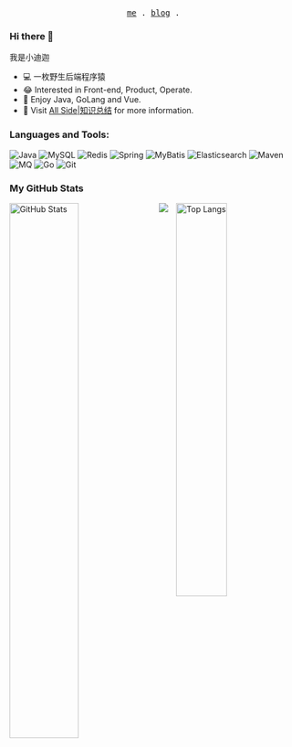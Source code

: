 <p align="center">
  <samp>
    <a href="https://jjjzzzqqq.github.io">me</a> .
    <a href="https://blog.csdn.net/weixin_45563088?spm=1010.2135.3001.5343">blog</a> .
  </samp>
</p>

### Hi there 👋

我是小迪迦

* 💻 一枚野生后端程序猿
* 😂 Interested in Front-end, Product, Operate.
* 🦄 Enjoy Java, GoLang and Vue.
* 💨 Visit [All Side|知识总结](https://jjjzzzqqq.github.io) for more information.

### Languages and Tools:

![Java](https://img.shields.io/badge/Java-F7DF1E?style=flat-square&logo=Java&logoColor=white)
![MySQL](https://img.shields.io/badge/MySQL-4FC08D?style=flat-square&logo=MySQL&logoColor=white)
![Redis](https://img.shields.io/badge/Redis-2f74c0?style=flat-square&logo=Redis&logoColor=white)
![Spring](https://img.shields.io/badge/Spring-23aaf2?style=flat-square&logo=Spring&logoColor=white)
![MyBatis](https://img.shields.io/badge/MyBatis-2C8EBB?style=flat-square&logo=MyBatis&logoColor=white)
![Elasticsearch](https://img.shields.io/badge/Elasticsearch-ef4a00?style=flat-square&logo=Elasticsearch&logoColor=white)
![Maven](https://img.shields.io/badge/Maven-339933?style=flat-square&logo=Maven&logoColor=white)
![MQ](https://img.shields.io/badge/MQ-61DAFB?style=flat-square&logo=MQ&logoColor=white)
![Go](https://img.shields.io/badge/Go-f69220?style=flat-square&logo=Go&logoColor=white)
![Git](https://img.shields.io/badge/Git-F05032?style=flat-square&logo=Git&logoColor=white)

### My GitHub Stats

<p>
	<a href="https://github.com/JJJZZZQQQ"><img width="49%" src="https://github-readme-stats.vercel.app/api?username=JJJZZZQQQ&count_private=true&show_icons=true&hide_title=true" alt="GitHub Stats" align="left"></a>
	<a href="https://github.com/JJJZZZQQQ"><img width="42%" src="https://github-readme-stats.vercel.app/api/top-langs/?username=JJJZZZQQQ&layout=compact&hide_title=true" alt="Top Langs" align="right"></a>
</p>
<p align="center">
  <img src="https://activity-graph.herokuapp.com/graph?username=JJJZZZQQQ&bg_color=ffffff&color=000000&line=30a141&point=03d3d&area=false&hide_border=true" align="center" />
